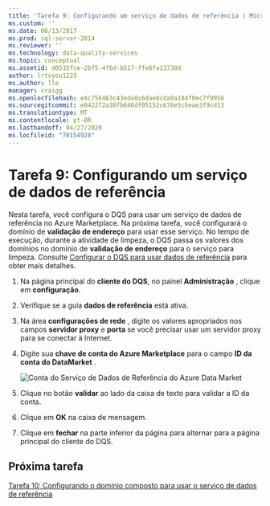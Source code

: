 ```yaml
---
title: 'Tarefa 9: Configurando um serviço de dados de referência | Microsoft Docs'
ms.custom: ''
ms.date: 06/13/2017
ms.prod: sql-server-2014
ms.reviewer: ''
ms.technology: data-quality-services
ms.topic: conceptual
ms.assetid: d0535fce-2bf5-4f6d-b517-ffe6fa13738d
author: lrtoyou1223
ms.author: lle
manager: craigg
ms.openlocfilehash: e4c756463c43ede8c6dae0cda0a184f0ec7f9956
ms.sourcegitcommit: e042272a38fb646df05152c676e5cbeae3f9cd13
ms.translationtype: MT
ms.contentlocale: pt-BR
ms.lasthandoff: 04/27/2020
ms.locfileid: "70154928"
---
```

# <a name="task-9-configuring-a-reference-data-service"></a>Tarefa 9: Configurando um serviço de dados de referência
  Nesta tarefa, você configura o DQS para usar um serviço de dados de referência no Azure Marketplace. Na próxima tarefa, você configurará o domínio de **validação de endereço** para usar esse serviço. No tempo de execução, durante a atividade de limpeza, o DQS passa os valores dos domínios no domínio de **validação de endereço** para o serviço para limpeza. Consulte [Configurar o DQS para usar dados de referência](https://msdn.microsoft.com/library/hh213070.aspx) para obter mais detalhes.  
  
1.  Na página principal do **cliente do DQS**, no painel **Administração** , clique em **configuração**.  
  
2.  Verifique se a guia **dados de referência** está ativa.  
  
3.  Na área **configurações de rede** , digite os valores apropriados nos campos **servidor proxy** e **porta** se você precisar usar um servidor proxy para se conectar à Internet.  
  
4.  Digite sua **chave de conta do Azure Marketplace** para o campo **ID da conta do DataMarket** .  
  
     ![Conta do Serviço de Dados de Referência do Azure Data Market](../../2014/tutorials/media/et-configuringareferencedataservice.jpg "Conta do Serviço de Dados de Referência do Azure Data Market")  
  
5.  Clique no botão **validar** ao lado da caixa de texto para validar a ID da conta.  
  
6.  Clique em **OK** na caixa de mensagem.  
  
7.  Clique em **fechar** na parte inferior da página para alternar para a página principal do cliente do DQS.  
  
## <a name="next-task"></a>Próxima tarefa  
 [Tarefa 10: Configurando o domínio composto para usar o serviço de dados de referência](../../2014/tutorials/task-10-configuring-composite-domain-to-use-reference-data-service.md)  
  
  
